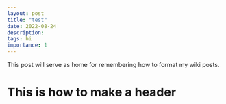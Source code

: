 ```yaml
---
layout: post
title: "test"
date: 2022-08-24
description:
tags: hi
importance: 1
---
```

This post will serve as home for remembering how to format my wiki posts.

# This is how to make a header 
